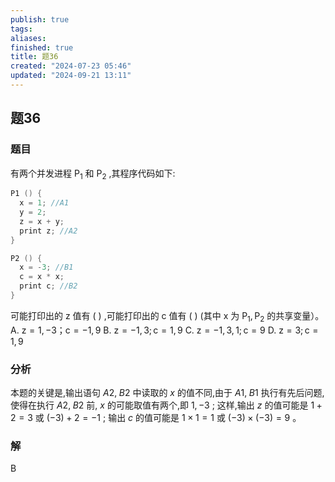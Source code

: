 ```yaml
---
publish: true
tags: 
aliases: 
finished: true
title: 题36
created: "2024-07-23 05:46"
updated: "2024-09-21 13:11"
---
```

## 题36
### 题目
有两个并发进程 ${\mathrm{P}}_{1}$ 和 ${\mathrm{P}}_{2}$ ,其程序代码如下:
```cpp
P1 () {
  x = 1; //A1
  y = 2;
  z = x + y;
  print z; //A2
}

P2 () {
  x = -3; //B1
  c = x * x;
  print c; //B2
}
```
可能打印出的 $\mathrm{z}$ 值有 ( ) ,可能打印出的 $\mathrm{c}$ 值有 ( ) (其中 $\mathrm{x}$ 为 ${\mathrm{P}}_{1},{\mathrm{P}}_{2}$ 的共享变量）。
A. $\mathrm{z} = 1, - 3$；$\mathrm{c} = - 1,9$ 
B. $\mathrm{z} = - 1,3;\mathrm{c} = 1,9$
C. $\mathrm{z} = - 1,3,1;\mathrm{c} = 9$ 
D. $\mathrm{z} = 3;\mathrm{c} = 1,9$
### 分析
本题的关键是,输出语句 $A2,\;B2$ 中读取的 $x$ 的值不同,由于 $A1,\;B1$ 执行有先后问题,使得在执行 $A2,\;B2$ 前, $x$ 的可能取值有两个,即 $1, - 3$ ; 
这样,输出 $z$ 的值可能是 $1 + 2 = 3$ 或 $\left( {-3}\right) + 2 = - 1$ ; 输出 $c$ 的值可能是 $1 \times 1 = 1$ 或 $\left( {-3}\right) \times \left( {-3}\right) = 9$ 。
### 解
B